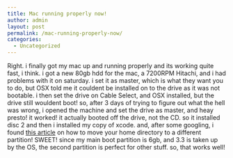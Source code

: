 ```yaml
---
title: Mac running properly now!
author: admin
layout: post
permalink: /mac-running-properly-now/
categories:
  - Uncategorized
---
```

Right. i finally got my mac up and running properly and its working quite fast, i think. i got a new 80gb hdd for the mac, a 7200RPM Hitachi, and i had problems with it on saturday. i set it as master, which is what they want you to do, but OSX told me it couldent be installed on to the drive as it was not bootable. i then set the drive on Cable Select, and OSX installed, but the drive still wouldent boot! so, after 3 days of trying to figure out what the hell was wrong, i opened the machine and set the drive as master, and heay presto! it worked! it actually booted off the drive, not the CD. so it installed disc 2 and then i installed my copy of xcode. and, after some googling, i found [this article][1] on how to move your home directory to a different partition! SWEET! since my main boot partition is 6gb, and 3.3 is taken up by the OS, the second partition is perfect for other stuff. so, that works well!

 [1]: http://www.bombich.com/mactips/homedir.html